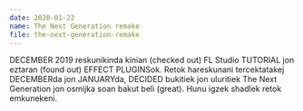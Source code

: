 ```yaml
---
date: 2020-01-22
name: The Next Generation remake
file: the-next-generation-remake
---
```


DECEMBER 2019 reskunikinda kinian (checked out) FL Studio TUTORIAL jon eztaran (found out) EFFECT PLUGINSok. Retok hareskunani tercektatakej DECEMBERda jon JANUARYda, DECIDED bukitiek jon uluritiek The Next Generation jon osmijka soan bakut beli (great). Hunu igzek shadlek retok emkunekeni.